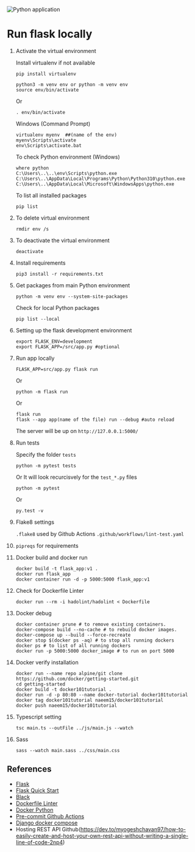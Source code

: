 ![Python application](https://github.com/naeem-bebit/data-project/workflows/Linter%20&%20test/badge.svg)

# Run flask locally

1. Activate the virtual environment
   
   Install virtualenv if not available
   ```console
   pip install virtualenv
   ```

   ```console
   python3 -m venv env or python -m venv env
   source env/bin/activate
   ```

   Or

   ```console
   . env/bin/activate
   ```
   
   Windows (Command Prompt)
   
   ```console
   virtualenv myenv  ##(name of the env)
   myenv\Scripts\activate
   env\Scripts\activate.bat
   ```
   
   To check Python environment (Windows)
   ```console
   where python
   C:\Users\..\..\env\Scripts\python.exe
   C:\Users\..\AppData\Local\Programs\Python\Python310\python.exe
   C:\Users\..\AppData\Local\Microsoft\WindowsApps\python.exe
   ```
      
   To list all installed packages
   ```console
   pip list
   ```

1. To delete virtual environment
   ```console
   rmdir env /s
   ```

1. To deactivate the virtual environment

   ```console
   deactivate
   ```

1. Install requirements

   ```console
   pip3 install -r requirements.txt
   ```
   
1. Get packages from main Python environment
   ```console
   python -m venv env --system-site-packages
   ```
   
   Check for local Python packages
   ```console
   pip list --local
   ```

1. Setting up the flask development environment

   ```console
   export FLASK_ENV=development
   export FLASK_APP=/src/app.py #optional
   ```

1. Run app locally

   ```console
   FLASK_APP=src/app.py flask run
   ```

   Or

   ```console
   python -m flask run
   ```

   Or

   ```console
   flask run
   flask --app app(name of the file) run --debug #auto reload
   ```

   The server will be up on `http://127.0.0.1:5000/`

1. Run tests

   Specify the folder `tests`

   ```console
   python -m pytest tests
   ```

   Or
   It will look recurcisvely for the `test_*.py` files

   ```console
   python -m pytest
   ```

   Or

   ```console
   py.test -v
   ```

1. Flake8 settings

   `.flake8` used by Github Actions `.github/workflows/lint-test.yaml`

1. `pipreqs` for requirements

1. Docker build and docker run

   ```console
   docker build -t flask_app:v1 .
   docker run flask_app
   docker container run -d -p 5000:5000 flask_app:v1
   ```

1. Check for Dockerfile Linter

   ```console
   docker run --rm -i hadolint/hadolint < Dockerfile
   ```

1. Docker debug

   ```console
   docker container prune # to remove existing containers.
   docker-compose build --no-cache # to rebuild docker images.
   docker-compose up --build --force-recreate
   docker stop $(docker ps -aq) # to stop all running dockers
   docker ps # to list of all running dockers
   docker run -p 5000:5000 docker_image # to run on port 5000
   ```
   
1. Docker verify installation

   ```console
   docker run --name repo alpine/git clone https://github.com/docker/getting-started.git
   cd getting-started
   docker build -t docker101tutorial .
   docker run -d -p 80:80 --name docker-tutorial docker101tutorial
   docker tag docker101tutorial naeem15/docker101tutorial
   docker push naeem15/docker101tutorial
   ```

1. Typescript setting

   ```console
   tsc main.ts --outFile ../js/main.js --watch
   ```

1. Sass
   ```console
   sass --watch main.sass ../css/main.css
   ```

## References

- [Flask](https://github.com/pallets/flask)
- [Flask Quick Start](https://flask.palletsprojects.com/en/2.0.x/quickstart/)
- [Black](https://github.com/psf/black)
- [Dockerfile Linter](https://github.com/hadolint/hadolint)
- [Docker Python](https://www.docker.com/blog/tag/python-env-series/)
- [Pre-commit Github Actions](https://github.com/pre-commit/action)
- [Django docker compose](https://docs.docker.com/samples/django/)
- Hosting REST API Github(https://dev.to/myogeshchavan97/how-to-easily-create-and-host-your-own-rest-api-without-writing-a-single-line-of-code-2np4)
  
